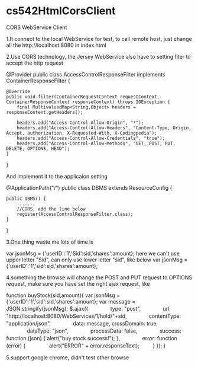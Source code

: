 cs542HtmlCorsClient
===================

CORS WebService Client

1.It connect to the local WebService for test, to call remote host, just change all the http://localhost:8080 in index.html

2.Use CORS technology, the Jersey WebService also have to setting fiter to accept the http request

@Provider
public class AccessControlResponseFilter implements ContainerResponseFilter {

    @Override
    public void filter(ContainerRequestContext requestContext, ContainerResponseContext responseContext) throws IOException {
        final MultivaluedMap<String,Object> headers = responseContext.getHeaders();

        headers.add("Access-Control-Allow-Origin", "*");
        headers.add("Access-Control-Allow-Headers", "Content-Type, Origin, Accept, authorization, X-Requested-With, X-Codingpedia");
        headers.add("Access-Control-Allow-Credentials", "true");
        headers.add("Access-Control-Allow-Methods", "GET, POST, PUT, DELETE, OPTIONS, HEAD");
    }
}

And implement it to the applicaion setting

@ApplicationPath("/")
public class DBMS extends ResourceConfig {

	public DBMS() {
		.......
		//CORS, add the line below
		register(AccessControlResponseFilter.class);
	}
}

3.One thing waste me lots of time is

   var jsonMsg = {'userID':'1','Sid':sid,'shares':amount}; 
   here we can't use upper letter "Sid", can only use lower letter "sid", like below
   var jsonMsg = {'userID':'1','sid':sid,'shares':amount}; 

4.something the browse will change the POST and PUT request to OPTIONS request, make sure you have set the right ajax request, like

function buyStock(sid,amount){
	var jsonMsg = {'userID':'1','sid':sid,'shares':amount}; 
	var message = JSON.stringify(jsonMsg);
	$.ajax({
　　　　type: "post",
　　　　url: "http://localhost:8080/WebServices/1/hold/"+sid,
　　　　contentType: "application/json",
　　　　data: message,
       crossDomain: true,
　　　　dataType: "json",
　　　　processData: false,
　　　　success: function (json) { 
			alert("buy stock success!");
		},
　　　　error: function (error) {
　　　　		alert("ERROR" + error.responseText);
　　		}
	});
}

5.support google chrome, didn't test other browse
